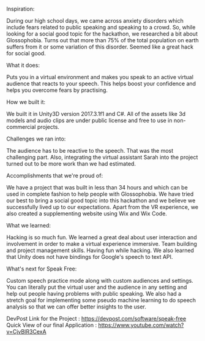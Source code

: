 Inspiration:

During our high school days, we came across anxiety disorders which include fears related to public speaking and speaking to a crowd. So, while looking for a social good topic for the hackathon, we researched a bit about Glossophobia. Turns out that more than 75% of the total population on earth suffers from it or some variation of this disorder. Seemed like a great hack for social good.


What it does:

Puts you in a virtual environment and makes you speak to an active virtual audience that reacts to your speech. This helps boost your confidence and helps you overcome fears by practising.


How we built it:

We built it in Unity3D version 2017.3.1f1 and C#. All of the assets like 3d models and audio clips are under public license and free to use in non-commercial projects.


Challenges we ran into:

The audience has to be reactive to the speech. That was the most challenging part. Also, integrating the virtual assistant Sarah into the project turned out to be more work than we had estimated.


Accomplishments that we're proud of:

We have a project that was built in less than 34 hours and which can be used in complete fashion to help people with Glossophobia. We have tried our best to bring a social good topic into this hackathon and we believe we successfully lived up to our expectations. Apart from the VR experience, we also created a supplementing website using Wix and Wix Code.


What we learned:

Hacking is so much fun. We learned a great deal about user interaction and involvement in order to make a virtual experience immersive. Team building and project management skills. Having fun while hacking. We also learned that Unity does not have bindings for Google's speech to text API.


What's next for Speak Free:

Custom speech practice mode along with custom audiences and settings. You can literally put the virtual user and the audience in any setting and help out people having problems with public speaking. We also had a stretch goal for implementing some pseudo machine learning to do speech analysis so that we can offer better insights to the user.

DevPost Link for the Project            :            https://devpost.com/software/speak-free
Quick View of our final Application     :            https://www.youtube.com/watch?v=CjvBIR3CexA